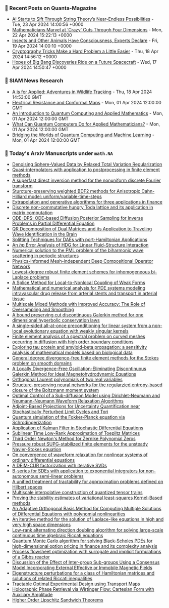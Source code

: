 ### 📝 Recent Posts on Quanta-Magazine
<!-- quanta starts -->
* <a href="https://www.quantamagazine.org/ai-starts-to-sift-through-string-theorys-near-endless-possibilities-20240423/">AI Starts to Sift Through String Theory’s Near-Endless Possibilities</a> - Tue, 23 Apr 2024 14:00:56 +0000
* <a href="https://www.quantamagazine.org/mathematicians-marvel-at-crazy-cuts-through-four-dimensions-20240422/">Mathematicians Marvel at ‘Crazy’ Cuts Through Four Dimensions</a> - Mon, 22 Apr 2024 15:22:13 +0000
* <a href="https://www.quantamagazine.org/insects-and-other-animals-have-consciousness-experts-declare-20240419/">Insects and Other Animals Have Consciousness, Experts Declare</a> - Fri, 19 Apr 2024 14:00:10 +0000
* <a href="https://www.quantamagazine.org/cryptography-tricks-make-a-hard-problem-a-little-easier-20240418/">Cryptography Tricks Make a Hard Problem a Little Easier</a> - Thu, 18 Apr 2024 14:56:12 +0000
* <a href="https://www.quantamagazine.org/hopes-of-big-bang-discoveries-ride-on-a-future-spacecraft-20240417/">Hopes of Big Bang Discoveries Ride on a Future Spacecraft</a> - Wed, 17 Apr 2024 14:50:47 +0000
<!-- quanta ends -->

### 📝 SIAM News Research
<!-- siam-news starts -->
* <a href="https://sinews.siam.org/Details-Page/a-is-for-applied-adventures-in-wildlife-tracking">A is for Applied: Adventures in Wildlife Tracking</a> - Thu, 18 Apr 2024 14:53:00 GMT
* <a href="https://sinews.siam.org/Details-Page/electrical-resistance-and-conformal-maps">Electrical Resistance and Conformal Maps</a> - Mon, 01 Apr 2024 12:00:00 GMT
* <a href="https://sinews.siam.org/Details-Page/an-introduction-to-quantum-computing-and-applied-mathematics">An Introduction to Quantum Computing and Applied Mathematics</a> - Mon, 01 Apr 2024 12:00:00 GMT
* <a href="https://sinews.siam.org/Details-Page/what-can-quantum-computers-do-for-applied-mathematicians">What Can Quantum Computers Do for Applied Mathematicians?</a> - Mon, 01 Apr 2024 12:00:00 GMT
* <a href="https://sinews.siam.org/Details-Page/bridging-the-worlds-of-quantum-computing-and-machine-learning">Bridging the Worlds of Quantum Computing and Machine Learning</a> - Mon, 01 Apr 2024 12:00:00 GMT
<!-- siam-news ends -->

### 📝 Today's Arxiv Manuscripts under ``math.NA``
<!-- arxiv-math-na starts -->
* <a href="https://arxiv.org/abs/2404.13181">Denoising Sphere-Valued Data by Relaxed Total Variation Regularization</a>
* <a href="https://arxiv.org/abs/2404.13183">Quasi-interpolators with application to postprocessing in finite element methods</a>
* <a href="https://arxiv.org/abs/2404.13223">A superfast direct inversion method for the nonuniform discrete Fourier transform</a>
* <a href="https://arxiv.org/abs/2404.13259">Sturcture-preserving weighted BDF2 methods for Anisotropic Cahn-Hilliard model: uniform/variable-time-steps</a>
* <a href="https://arxiv.org/abs/2404.13355">Extrapolation and generative algorithms for three applications in finance</a>
* <a href="https://arxiv.org/abs/2404.13492">Discrete non-commutative hungry Toda lattice and its application in matrix computation</a>
* <a href="https://arxiv.org/abs/2404.13496">ODE-DPS: ODE-based Diffusion Posterior Sampling for Inverse Problems in Partial Differential Equation</a>
* <a href="https://arxiv.org/abs/2404.13525">QR Decomposition of Dual Matrices and its Application to Traveling Wave Identification in the Brain</a>
* <a href="https://arxiv.org/abs/2404.13531">Splitting Techniques for DAEs with port-Hamiltonian Applications</a>
* <a href="https://arxiv.org/abs/2404.13578">An $hp$ Error Analysis of HDG for Linear Fluid-Structure Interaction</a>
* <a href="https://arxiv.org/abs/2404.13620">Numerical solution to the PML problem of the biharmonic wave scattering in periodic structures</a>
* <a href="https://arxiv.org/abs/2404.13646">Physics-informed Mesh-independent Deep Compositional Operator Network</a>
* <a href="https://arxiv.org/abs/2404.13676">Lowest-degree robust finite element schemes for inhomogeneous bi-Laplace problems</a>
* <a href="https://arxiv.org/abs/2404.13744">A Splice Method for Local-to-Nonlocal Coupling of Weak Forms</a>
* <a href="https://arxiv.org/abs/2404.13780">Mathematical and numerical analysis for PDE systems modeling intravascular drug release from arterial stents and transport in arterial tissue</a>
* <a href="https://arxiv.org/abs/2404.13811">Multiscale Mixed Methods with Improved Accuracy: The Role of Oversampling and Smoothing</a>
* <a href="https://arxiv.org/abs/2404.13936">A bound preserving cut discontinuous Galerkin method for one dimensional hyperbolic conservation laws</a>
* <a href="https://arxiv.org/abs/2404.13974">A single-sided all-at-once preconditioning for linear system from a non-local evolutionary equation with weakly singular kernels</a>
* <a href="https://arxiv.org/abs/2404.13994">Finite element analysis of a spectral problem on curved meshes occurring in diffusion with high order boundary conditions</a>
* <a href="https://arxiv.org/abs/2404.14169">Exploring tau protein and amyloid-beta propagation: a sensitivity analysis of mathematical models based on biological data</a>
* <a href="https://arxiv.org/abs/2404.14226">General degree divergence-free finite element methods for the Stokes problem on smooth domains</a>
* <a href="https://arxiv.org/abs/2404.14274">A Locally Divergence-Free Oscillation-Eliminating Discontinuous Galerkin Method for Ideal Magnetohydrodynamic Equations</a>
* <a href="https://arxiv.org/abs/2404.14303">Orthogonal Laurent polynomials of two real variables</a>
* <a href="https://arxiv.org/abs/2404.14312">Structure-preserving neural networks for the regularzied entropy-based closure of the Boltzmann moment system</a>
* <a href="https://arxiv.org/abs/2404.13283">Optimal Control of a Sub-diffusion Model using Dirichlet-Neumann and Neumann-Neumann Waveform Relaxation Algorithms</a>
* <a href="https://arxiv.org/abs/2404.13429">Adjoint-Based Projections for Uncertainty Quantification near Stochastically Perturbed Limit Cycles and Tori</a>
* <a href="https://arxiv.org/abs/2404.13585">Quantum simulation of the Fokker-Planck equation via Schrodingerization</a>
* <a href="https://arxiv.org/abs/2404.13748">Application of Kalman Filter in Stochastic Differential Equations</a>
* <a href="https://arxiv.org/abs/2404.13757">Sublinear Time Low-Rank Approximation of Toeplitz Matrices</a>
* <a href="https://arxiv.org/abs/0705.1329">Third Order Newton's Method for Zernike Polynomial Zeros</a>
* <a href="https://arxiv.org/abs/2302.13952">Pressure robust SUPG-stabilized finite elements for the unsteady Navier-Stokes equation</a>
* <a href="https://arxiv.org/abs/2307.00276">On convergence of waveform relaxation for nonlinear systems of ordinary differential equations</a>
* <a href="https://arxiv.org/abs/2310.00636">A DEIM-CUR factorization with iterative SVDs</a>
* <a href="https://arxiv.org/abs/2310.09179">B-series for SDEs with application to exponential integrators for non-autonomous semi-linear problems</a>
* <a href="https://arxiv.org/abs/2310.17777">A unified treatment of tractability for approximation problems defined on Hilbert spaces</a>
* <a href="https://arxiv.org/abs/2311.12554">Multiscale interpolative construction of quantized tensor trains</a>
* <a href="https://arxiv.org/abs/2312.07080">Proving the stability estimates of variational least-squares Kernel-Based methods</a>
* <a href="https://arxiv.org/abs/2402.18793">An Adaptive Orthogonal Basis Method for Computing Multiple Solutions of Differential Equations with polynomial nonlinearities</a>
* <a href="https://arxiv.org/abs/2403.00682">An iterative method for the solution of Laplace-like equations in high and very high space dimensions</a>
* <a href="https://arxiv.org/abs/2404.12155">Low-rank alternating direction doubling algorithm for solving large-scale continuous time algebraic Riccati equations</a>
* <a href="https://arxiv.org/abs/2301.09241">Quantum Monte Carlo algorithm for solving Black-Scholes PDEs for high-dimensional option pricing in finance and its complexity analysis</a>
* <a href="https://arxiv.org/abs/2310.09307">Process flowsheet optimization with surrogate and implicit formulations of a Gibbs reactor</a>
* <a href="https://arxiv.org/abs/2311.01519">Discussion of the Effect of Inter-group Sub-groups Using a Consensus Model Incorporating External Effective or Immobile Magnetic Fields</a>
* <a href="https://arxiv.org/abs/2311.14202">Eigenstructure perturbations for a class of Hamiltonian matrices and solutions of related Riccati inequalities</a>
* <a href="https://arxiv.org/abs/2401.07971">Tractable Optimal Experimental Design using Transport Maps</a>
* <a href="https://arxiv.org/abs/2403.10560">Holographic Phase Retrieval via Wirtinger Flow: Cartesian Form with Auxiliary Amplitude</a>
* <a href="https://arxiv.org/abs/2404.06849">Higher Order Lipschitz Sandwich Theorems</a>
<!-- arxiv-math-na ends -->
